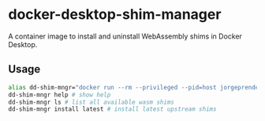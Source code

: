 # docker-desktop-shim-manager

A container image to install and uninstall WebAssembly shims in Docker Desktop.

## Usage

```bash
alias dd-shim-mngr="docker run --rm --privileged --pid=host jorgeprendes420/docker-desktop-shim-manager:latest"
dd-shim-mngr help # show help
dd-shim-mngr ls # list all available wasm shims
dd-shim-mngr install latest # install latest upstream shims
```
